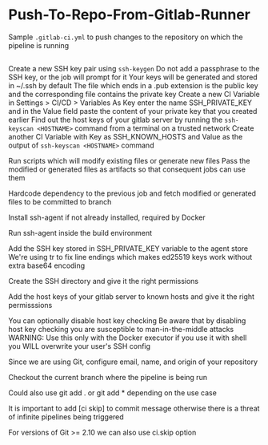 # Push-To-Repo-From-Gitlab-Runner
Sample `.gitlab-ci.yml` to push changes to the repository on which the pipeline is running

##
 Create a new SSH key pair using `ssh-keygen`
 Do not add a passphrase to the SSH key, or the job will prompt for it
 Your keys will be generated and stored in ~/.ssh by default
 The file which ends in a .pub extension is the public key and the corresponding file contains the private key
 Create a new CI Variable in Settings > CI/CD > Variables
 As Key enter the name SSH_PRIVATE_KEY and in the Value field paste the content of your private key that you created earlier
 Find out the host keys of your gitlab server by running the `ssh-keyscan <HOSTNAME>` command from a terminal on a trusted network
 Create another CI Variable with Key as SSH_KNOWN_HOSTS and Value as the output of `ssh-keyscan <HOSTNAME>` command



 Run scripts which will modify existing files or generate new files
 Pass the modified or generated files as artifacts so that consequent jobs can use them


 Hardcode dependency to the previous job and fetch modified or generated files to be committed to branch

 Install ssh-agent if not already installed, required by Docker

 Run ssh-agent inside the build environment

 Add the SSH key stored in SSH_PRIVATE_KEY variable to the agent store
 We're using tr to fix line endings which makes ed25519 keys work without extra base64 encoding

 Create the SSH directory and give it the right permissions

 Add the host keys of your gitlab server to known hosts and give it the right permisssions

 You can optionally disable host key checking 
 Be aware that by disabling host key checking you are susceptible to man-in-the-middle attacks
 WARNING: Use this only with the Docker executor
 if you use it with shell you WILL overwrite your user's SSH config

 Since we are using Git, configure email, name, and origin of your repository

 Checkout the current branch where the pipeline is being run

 Could also use git add . or git add * depending on the use case

 It is important to add [ci skip] to commit message otherwise there 
 is a threat of infinite pipelines being triggered

 For versions of Git >= 2.10 we can also use ci.skip option
